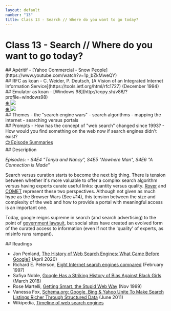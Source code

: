 ```yaml
---
layout: default
number: "13"
title: Class 13 - Search // Where do you want to go today?
---
```


# Class 13 - Search // Where do you want to go today?

<div class="aperitifs" markdown="1">
## Apéritif
- [Yahoo Commercial - Snow People](https://www.youtube.com/watch?v=1p_bZkMweQY)
</div>

<div class="rfc" markdown="1">
## RFC as koan
- C. Weider, P. Deutsch, [A Vision of an Integrated Internet Information Service](https://tools.ietf.org/html/rfc1727) (December 1994)
</div>

<div class="emulation" markdown="1">
## Emulator as koan
- [Windows 98](http://copy.sh/v86/?profile=windows98)
</div>

<div class="img" markdown="1">
<span class="imgRef"><a href="https://archive.org/details/yahoo-internet-life-1997-11/page/n105/mode/2up"> &#x274B; </a></span>
<img src="{{ site.baseurl }}/assets/img/yahoo1.jpg">
</div>

<div class="img2" markdown="1">
<span class="imgRef"><a href="https://archive.org/details/yahoo-internet-life-1997-11/page/86/mode/2up"> &#x274B; </a></span>
<img src="{{ site.baseurl }}/assets/img/yahoo2.jpg">
</div>

<div class="themes" markdown="1">
## Themes
- the "search engine wars"
- search algorithms
- mapping the internet
- searching versus portals
</div>


<div class="prompts" markdown="1">
## Prompts  
- How has the concept of "web search" changed since 1993?
- How would you find something on the web now if search engines didn't exist?
</div>

<div class="description" markdown="1">
<div class="summaries" markdown="1"><a target="" href="https://en.wikipedia.org/wiki/List_of_Halt_and_Catch_Fire_episodes">📺 Episode Summaries</a>
</div>
## Description

*Episodes: - S4E4 "Tonya and Nancy", S4E5 "Nowhere Man", S4E6 "A Connection is Made"*

Search versus curation starts to become the next big thing. There is tension between whether it's more valuable to offer a complex search algorithm versus having experts curate useful links: quantity versus quality. [Rover](http://www.roversearch.net/) and [COMET](http://www.cometlist.net/) represent these two perspectives. Although not given as much hype as the Browser Wars (See #14), this tension between the size and complexity of the web and how to provide a portal with meaningful access is an important one. 

Today, google reigns supreme in search (and search advertising) to the point of [government lawsuit](https://www.nytimes.com/2020/10/20/technology/google-antitrust.html), but social sites have created an evolved form of the curated access to information (even if not the 'quality' of experts, as misinfo runs rampant).

</div>

<div class="readings" markdown="1">
## Readings

- Jon Penland, [The History of Web Search Engines: What Came Before Google?](https://web.archive.org/web/20210427195319/https://www.whoishostingthis.com/resources/history-search-engines/) (April 2020)
- Richard E. Peterson, [Eight Internet search engines compared](https://firstmonday.org/ojs/index.php/fm/article/view/510) (February 1997)
- Safiya Noble, [Google Has a Striking History of Bias Against Black Girls](https://time.com/5209144/google-search-engine-algorithm-bias-racism/) (March 2018)
- Rose Martelli, [Getting Smart, the Stupid Web Way](https://web.archive.org/web/19991127091301/http://www.salonmagazine.com/tech/feature/1999/11/03/altavista/index.html) (Nov 1999)
- Vanessa Fox, [Schema.org: Google, Bing & Yahoo Unite To Make Search Listings Richer Through Structured Data](https://searchengineland.com/schema-org-google-bing-yahoo-unite-79554) (June 2011)
- Wikipedia, [Timeline of web search engines](https://en.wikipedia.org/wiki/Timeline_of_web_search_engines)
</div>


